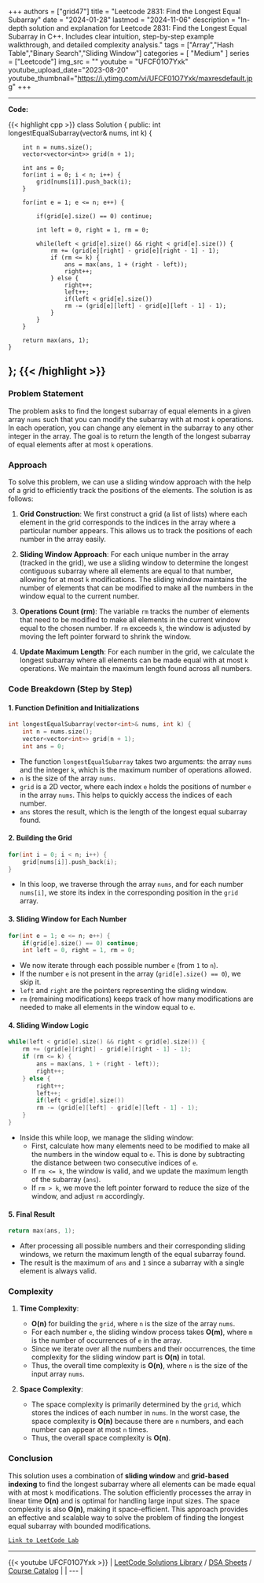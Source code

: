 
+++
authors = ["grid47"]
title = "Leetcode 2831: Find the Longest Equal Subarray"
date = "2024-01-28"
lastmod = "2024-11-06"
description = "In-depth solution and explanation for Leetcode 2831: Find the Longest Equal Subarray in C++. Includes clear intuition, step-by-step example walkthrough, and detailed complexity analysis."
tags = ["Array","Hash Table","Binary Search","Sliding Window"]
categories = [
    "Medium"
]
series = ["Leetcode"]
img_src = ""
youtube = "UFCF01O7Yxk"
youtube_upload_date="2023-08-20"
youtube_thumbnail="https://i.ytimg.com/vi/UFCF01O7Yxk/maxresdefault.jpg"
+++



---
**Code:**

{{< highlight cpp >}}
class Solution {
public:
    int longestEqualSubarray(vector<int>& nums, int k) {
        
        int n = nums.size();
        vector<vector<int>> grid(n + 1);

        int ans = 0;
        for(int i = 0; i < n; i++) {
            grid[nums[i]].push_back(i);
        }
                
        for(int e = 1; e <= n; e++) {
            
            if(grid[e].size() == 0) continue;
            
            int left = 0, right = 1, rm = 0;
            
            while(left < grid[e].size() && right < grid[e].size()) {
                rm += (grid[e][right] - grid[e][right - 1] - 1);
                if (rm <= k) {
                    ans = max(ans, 1 + (right - left));
                    right++;
                } else {
                    right++;
                    left++;
                    if(left < grid[e].size())
                    rm -= (grid[e][left] - grid[e][left - 1] - 1);
                }
            }
        }
        
        return max(ans, 1);
    }
};
{{< /highlight >}}
---

### Problem Statement

The problem asks to find the longest subarray of equal elements in a given array `nums` such that you can modify the subarray with at most `k` operations. In each operation, you can change any element in the subarray to any other integer in the array. The goal is to return the length of the longest subarray of equal elements after at most `k` operations.

### Approach

To solve this problem, we can use a sliding window approach with the help of a grid to efficiently track the positions of the elements. The solution is as follows:

1. **Grid Construction**: 
   We first construct a grid (a list of lists) where each element in the grid corresponds to the indices in the array where a particular number appears. This allows us to track the positions of each number in the array easily.

2. **Sliding Window Approach**: 
   For each unique number in the array (tracked in the grid), we use a sliding window to determine the longest contiguous subarray where all elements are equal to that number, allowing for at most `k` modifications. The sliding window maintains the number of elements that can be modified to make all the numbers in the window equal to the current number.

3. **Operations Count (rm)**: 
   The variable `rm` tracks the number of elements that need to be modified to make all elements in the current window equal to the chosen number. If `rm` exceeds `k`, the window is adjusted by moving the left pointer forward to shrink the window.

4. **Update Maximum Length**: 
   For each number in the grid, we calculate the longest subarray where all elements can be made equal with at most `k` operations. We maintain the maximum length found across all numbers.

### Code Breakdown (Step by Step)

#### 1. Function Definition and Initializations

```cpp
int longestEqualSubarray(vector<int>& nums, int k) {
    int n = nums.size();
    vector<vector<int>> grid(n + 1);
    int ans = 0;
```

- The function `longestEqualSubarray` takes two arguments: the array `nums` and the integer `k`, which is the maximum number of operations allowed.
- `n` is the size of the array `nums`.
- `grid` is a 2D vector, where each index `e` holds the positions of number `e` in the array `nums`. This helps to quickly access the indices of each number.
- `ans` stores the result, which is the length of the longest equal subarray found.

#### 2. Building the Grid

```cpp
for(int i = 0; i < n; i++) {
    grid[nums[i]].push_back(i);
}
```

- In this loop, we traverse through the array `nums`, and for each number `nums[i]`, we store its index in the corresponding position in the `grid` array.

#### 3. Sliding Window for Each Number

```cpp
for(int e = 1; e <= n; e++) {
    if(grid[e].size() == 0) continue;
    int left = 0, right = 1, rm = 0;
```

- We now iterate through each possible number `e` (from `1` to `n`).
- If the number `e` is not present in the array (`grid[e].size() == 0`), we skip it.
- `left` and `right` are the pointers representing the sliding window.
- `rm` (remaining modifications) keeps track of how many modifications are needed to make all elements in the window equal to `e`.

#### 4. Sliding Window Logic

```cpp
while(left < grid[e].size() && right < grid[e].size()) {
    rm += (grid[e][right] - grid[e][right - 1] - 1);
    if (rm <= k) {
        ans = max(ans, 1 + (right - left));
        right++;
    } else {
        right++;
        left++;
        if(left < grid[e].size())
        rm -= (grid[e][left] - grid[e][left - 1] - 1);
    }
}
```

- Inside this while loop, we manage the sliding window:
  - First, calculate how many elements need to be modified to make all the numbers in the window equal to `e`. This is done by subtracting the distance between two consecutive indices of `e`.
  - If `rm <= k`, the window is valid, and we update the maximum length of the subarray (`ans`).
  - If `rm > k`, we move the left pointer forward to reduce the size of the window, and adjust `rm` accordingly.

#### 5. Final Result

```cpp
return max(ans, 1);
```

- After processing all possible numbers and their corresponding sliding windows, we return the maximum length of the equal subarray found.
- The result is the maximum of `ans` and `1` since a subarray with a single element is always valid.

### Complexity

1. **Time Complexity**:
   - **O(n)** for building the `grid`, where `n` is the size of the array `nums`.
   - For each number `e`, the sliding window process takes **O(m)**, where `m` is the number of occurrences of `e` in the array.
   - Since we iterate over all the numbers and their occurrences, the time complexity for the sliding window part is **O(n)** in total.
   - Thus, the overall time complexity is **O(n)**, where `n` is the size of the input array `nums`.

2. **Space Complexity**:
   - The space complexity is primarily determined by the `grid`, which stores the indices of each number in `nums`. In the worst case, the space complexity is **O(n)** because there are `n` numbers, and each number can appear at most `n` times.
   - Thus, the overall space complexity is **O(n)**.

### Conclusion

This solution uses a combination of **sliding window** and **grid-based indexing** to find the longest subarray where all elements can be made equal with at most `k` modifications. The solution efficiently processes the array in linear time **O(n)** and is optimal for handling large input sizes. The space complexity is also **O(n)**, making it space-efficient. This approach provides an effective and scalable way to solve the problem of finding the longest equal subarray with bounded modifications.

[`Link to LeetCode Lab`](https://leetcode.com/problems/find-the-longest-equal-subarray/description/)

---
{{< youtube UFCF01O7Yxk >}}
| [LeetCode Solutions Library](https://grid47.xyz/leetcode/) / [DSA Sheets](https://grid47.xyz/sheets/) / [Course Catalog](https://grid47.xyz/courses/) |
| --- |
